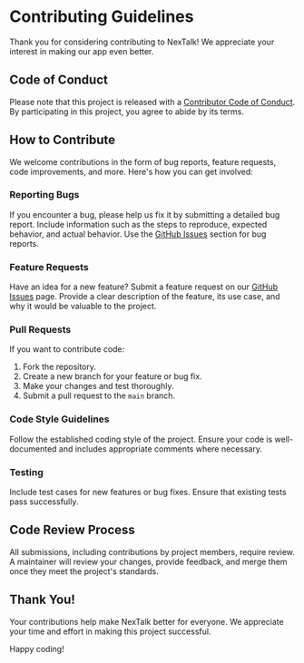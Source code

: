 # Contributing Guidelines

Thank you for considering contributing to NexTalk! We appreciate your interest in making our app even better.

## Code of Conduct

Please note that this project is released with a [Contributor Code of Conduct](CODE_OF_CONDUCT.md). By participating in this project, you agree to abide by its terms.

## How to Contribute

We welcome contributions in the form of bug reports, feature requests, code improvements, and more. Here's how you can get involved:

### Reporting Bugs

If you encounter a bug, please help us fix it by submitting a detailed bug report. Include information such as the steps to reproduce, expected behavior, and actual behavior. Use the [GitHub Issues](https://github.com/Psamcyite/NexTalk/issues) section for bug reports.

### Feature Requests

Have an idea for a new feature? Submit a feature request on our [GitHub Issues](https://github.com/Psamcyite/NexTalk/issues) page. Provide a clear description of the feature, its use case, and why it would be valuable to the project.

### Pull Requests

If you want to contribute code:

1. Fork the repository.
2. Create a new branch for your feature or bug fix.
3. Make your changes and test thoroughly.
4. Submit a pull request to the `main` branch.

### Code Style Guidelines

Follow the established coding style of the project. Ensure your code is well-documented and includes appropriate comments where necessary.

### Testing

Include test cases for new features or bug fixes. Ensure that existing tests pass successfully.

## Code Review Process

All submissions, including contributions by project members, require review. A maintainer will review your changes, provide feedback, and merge them once they meet the project's standards.

## Thank You!

Your contributions help make NexTalk better for everyone. We appreciate your time and effort in making this project successful.

Happy coding!

